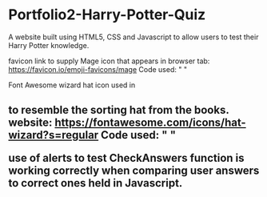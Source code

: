 # Portfolio2-Harry-Potter-Quiz
A website built using HTML5, CSS and Javascript to allow users to test their Harry Potter knowledge.

favicon link to supply Mage icon that appears in browser tab: https://favicon.io/emoji-favicons/mage
Code used: "    <link rel='shortcut icon' type='image/x-icon' href='favicon.ico' />
    <link rel="apple-touch-icon" sizes="180x180" href="/apple-touch-icon.png">
    <link rel="icon" type="image/png" sizes="32x32" href="/favicon-32x32.png">
    <link rel="icon" type="image/png" sizes="16x16" href="/favicon-16x16.png">"
    
Font Awesome wizard hat icon used in <h2> to resemble the sorting hat from the books.
  website: https://fontawesome.com/icons/hat-wizard?s=regular
Code used: " <i class="fa-solid fa-hat-wizard"></i>"

use of alerts to test CheckAnswers function is working correctly when comparing user answers to correct ones held in Javascript.